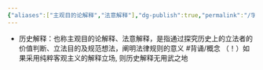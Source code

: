 ```yaml
---
{"aliases":["主观目的论解释","法意解释"],"dg-publish":true,"permalink":"/学习笔记/知识点cheese/历史解释/","dgPassFrontmatter":true}
---
```


- 历史解释：也称主观目的论解释、法意解释，是指通过探究历史上的立法者的价值判断、立法目的及规范想法，阐明法律规则的意义 #背诵/概念 
（！）如果采用纯粹客观主义的解释立场, 则历史解释无用武之地